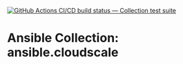 [![GitHub Actions CI/CD build status — Collection test suite](https://github.com/ansible-collection-migration/ansible.cloudscale/workflows/Collection%20test%20suite/badge.svg?branch=master)](https://github.com/ansible-collection-migration/ansible.cloudscale/actions?query=workflow%3A%22Collection%20test%20suite%22)

Ansible Collection: ansible.cloudscale
=================================================